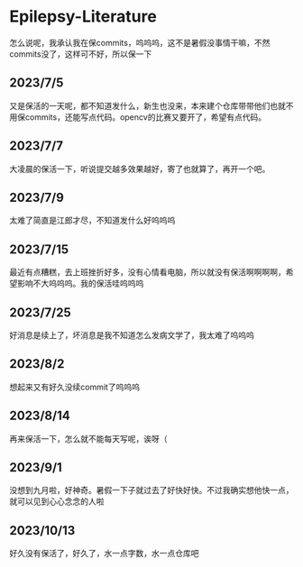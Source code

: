 # Epilepsy-Literature

怎么说呢，我承认我在保commits，呜呜呜，这不是暑假没事情干嘛，不然commits没了，这样可不好，所以保一下

## 2023/7/5

又是保活的一天呢，都不知道发什么，新生也没来，本来建个仓库带带他们也就不用保commits，还能写点代码。opencv的比赛又要开了，希望有点代码。

## 2023/7/7

大凌晨的保活一下，听说提交越多效果越好，寄了也就算了，再开一个吧。

## 2023/7/9

太难了简直是江郎才尽，不知道发什么好呜呜呜

## 2023/7/15

最近有点糟糕，去上班挫折好多，没有心情看电脑，所以就没有保活啊啊啊啊，希望影响不大呜呜呜。我的保活哇呜呜呜

## 2023/7/25

好消息是续上了，坏消息是我不知道怎么发病文学了，我太难了呜呜呜

## 2023/8/2

想起来又有好久没续commit了呜呜呜

## 2023/8/14

再来保活一下，怎么就不能每天写呢，诶呀（

## 2023/9/1

没想到九月啦，好神奇。暑假一下子就过去了好快好快。不过我确实想他快一点，就可以见到心心念念的人啦

## 2023/10/13

好久没有保活了，好久了，水一点字数，水一点仓库吧
